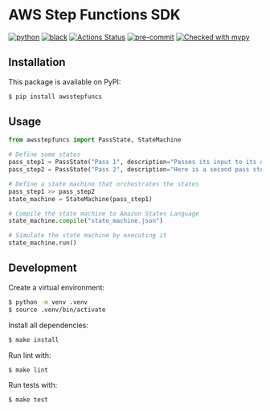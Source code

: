 # AWS Step Functions SDK

[![python](https://img.shields.io/static/v1?label=python&message=3.8%2B&color=informational&logo=python&logoColor=white)](https://github.com/suzil/aws-step-functions/releases/latest)
[![black](https://img.shields.io/badge/code%20style-black-000000.svg)](https://github.com/python/black)
[![Actions Status](https://github.com/suzil/aws-step-functions/workflows/GH/badge.svg)](https://github.com/suzil/aws-step-functions/actions)
[![pre-commit](https://img.shields.io/badge/pre--commit-enabled-brightgreen?logo=pre-commit&logoColor=white)](https://github.com/pre-commit/pre-commit)
[![Checked with mypy](http://www.mypy-lang.org/static/mypy_badge.svg)](http://mypy-lang.org/)
<!-- [![codecov](https://codecov.io/gh/suzil/aws-step-functions/branch/master/graph/badge.svg?token=<add_token_here>)](https://codecov.io/gh/suzil/aws-step-functions) TODO: Enable when the repo is public -->
<!-- TODO: Add ReadTheDocs badge -->


## Installation

This package is available on PyPI:

```sh
$ pip install awsstepfuncs
```


## Usage

```py
from awsstepfuncs import PassState, StateMachine

# Define some states
pass_step1 = PassState("Pass 1", description="Passes its input to its output without performing work")
pass_step2 = PassState("Pass 2", description="Here is a second pass step")

# Define a state machine that orchestrates the states
pass_step1 >> pass_step2
state_machine = StateMachine(pass_step1)

# Compile the state machine to Amazon States Language
state_machine.compile("state_machine.json")

# Simulate the state machine by executing it
state_machine.run()
```


## Development

Create a virtual environment:

```sh
$ python -m venv .venv
$ source .venv/bin/activate
```

Install all dependencies:

```sh
$ make install
```

Run lint with:

```sh
$ make lint
```

Run tests with:

```sh
$ make test
```
